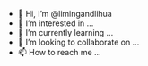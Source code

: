 - 👋 Hi, I’m @limingandlihua
- 👀 I’m interested in ...
- 🌱 I’m currently learning ...
- 💞️ I’m looking to collaborate on ...
- 📫 How to reach me ...

<!---
limingandlihua/limingandlihua is a ✨ special ✨ repository because its `README.md` (this file) appears on your GitHub profile.
You can click the Preview link to take a look at your changes.
--->
